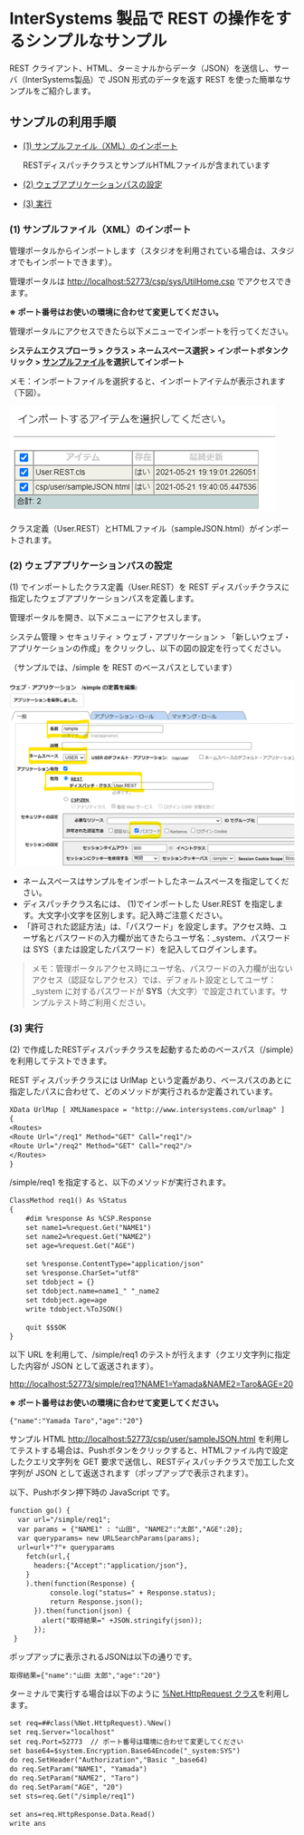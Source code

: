 # InterSystems 製品で REST の操作をするシンプルなサンプル

REST クライアント、HTML、ターミナルからデータ（JSON）を送信し、サーバ（InterSystems製品）で JSON 形式のデータを返す REST を使った簡単なサンプルをご紹介します。

## サンプルの利用手順

- [(1) サンプルファイル（XML）のインポート](#1-サンプルファイルXMLのインポート)
    
    RESTディスパッチクラスとサンプルHTMLファイルが含まれています

- [(2) ウェブアプリケーションパスの設定](#2-ウェブアプリケーションパスの設定)
- [(3) 実行](#3-実行)


### (1) サンプルファイル（XML）のインポート

管理ポータルからインポートします（スタジオを利用されている場合は、スタジオでもインポートできます）。

管理ポータルは [http://localhost:52773/csp/sys/UtilHome.csp](http://localhost:52773/csp/sys/UtilHome.csp) でアクセスできます。

**※ ポート番号はお使いの環境に合わせて変更してください。**

管理ポータルにアクセスできたら以下メニューでインポートを行ってください。

**システムエクスプローラ > クラス > ネームスペース選択 > インポートボタンクリック > [サンプルファイル](./User.REST.xml)を選択してインポート**

メモ：インポートファイルを選択すると、インポートアイテムが表示されます（下図）。

![](./images/importitem.gif)

クラス定義（User.REST）とHTMLファイル（sampleJSON.html）がインポートされます。


### (2) ウェブアプリケーションパスの設定

(1) でインポートしたクラス定義（User.REST）を REST ディスパッチクラスに指定したウェブアプリケーションパスを定義します。

管理ポータルを開き、以下メニューにアクセスします。

システム管理 > セキュリティ > ウェブ・アプリケーション > 「新しいウェブ・アプリケーションの作成」をクリックし、以下の図の設定を行ってください。

（サンプルでは、/simple を REST のベースパスとしています）

![](./images/simplerest.gif)

- ネームスペースはサンプルをインポートしたネームスペースを指定してください。
- ディスパッチクラス名には、 (1)でインポートした User.REST を指定します。大文字小文字を区別します。記入時ご注意ください。
- 「許可された認証方法」は、「パスワード」を設定します。アクセス時、ユーザ名とパスワードの入力欄が出てきたらユーザ名：_system、パスワードは SYS（または設定したパスワード）を記入してログインします。

> メモ：管理ポータルアクセス時にユーザ名、パスワードの入力欄が出ないアクセス（認証なしアクセス）では、デフォルト設定としてユーザ：_system に対するパスワードが **SYS**（大文字）で設定されています。サンプルテスト時ご利用ください。


### (3) 実行

(2) で作成したRESTディスパッチクラスを起動するためのベースパス（/simple）を利用してテストできます。

REST ディスパッチクラスには UrlMap という定義があり、ベースパスのあとに指定したパスに合わせて、どのメソッドが実行されるか定義されています。

```
XData UrlMap [ XMLNamespace = "http://www.intersystems.com/urlmap" ]
{
<Routes>
<Route Url="/req1" Method="GET" Call="req1"/>
<Route Url="/req2" Method="GET" Call="req2"/>
</Routes>
}
```

/simple/req1 を指定すると、以下のメソッドが実行されます。

```
ClassMethod req1() As %Status
{
	#dim %response As %CSP.Response
	set name1=%request.Get("NAME1")
	set name2=%request.Get("NAME2")
	set age=%request.Get("AGE")

	set %response.ContentType="application/json"
	set %response.CharSet="utf8"
	set tdobject = {}
	set tdobject.name=name1_" "_name2
	set tdobject.age=age
	write tdobject.%ToJSON()
	    
    quit $$$OK
}
```

以下 URL を利用して、/simple/req1 のテストが行えます（クエリ文字列に指定した内容が JSON として返送されます）。

[http://localhost:52773/simple/req1?NAME1=Yamada&NAME2=Taro&AGE=20](http://localhost:52773/simple/req1?NAME1=Yamada&NAME2=Taro&AGE=20)

**※ ポート番号はお使いの環境に合わせて変更してください。**

```
{"name":"Yamada Taro","age":"20"}
```

サンプル HTML [http://localhost:52773/csp/user/sampleJSON.html]([http://localhost:52773/csp/user/sampleJSON.html) を利用してテストする場合は、Pushボタンをクリックすると、HTMLファイル内で設定したクエリ文字列を GET 要求で送信し、RESTディスパッチクラスで加工した文字列が JSON として返送されます（ポップアップで表示されます）。 

以下、Pushボタン押下時の JavaScript です。
```
function go() {
  var url="/simple/req1";
  var params = {"NAME1" : "山田", "NAME2":"太郎","AGE":20};
  var queryparams= new URLSearchParams(params);
  url=url+"?"+ queryparams
  	fetch(url,{
	  headers:{"Accept":"application/json"},
	}
  	).then(function(Response) {
          console.log("status=" + Response.status);
          return Response.json();
      }).then(function(json) {
        alert("取得結果=" +JSON.stringify(json));
      });
 }
```

ポップアップに表示されるJSONは以下の通りです。

```
取得結果={"name":"山田 太郎","age":"20"}
```

ターミナルで実行する場合は以下のように [%Net.HttpRequest クラス](https://docs.intersystems.com/irislatestj/csp/docbook/Doc.View.cls?KEY=GNET_http)を利用します。

```
set req=##class(%Net.HttpRequest).%New()
set req.Server="localhost"
set req.Port=52773  // ポート番号は環境に合わせて変更してください
set base64=$system.Encryption.Base64Encode("_system:SYS")
do req.SetHeader("Authorization","Basic "_base64)
do req.SetParam("NAME1", "Yamada")
do req.SetParam("NAME2", "Taro")
do req.SetParam("AGE", "20")
set sts=req.Get("/simple/req1")

set ans=req.HttpResponse.Data.Read()
write ans
```

